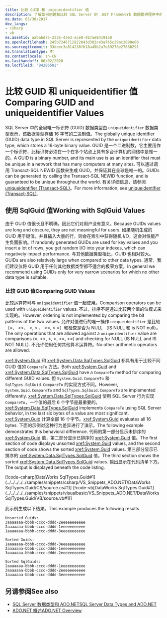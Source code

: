 ```yaml
---
title: 比较 GUID 和 uniqueidentifier 值
description: 了解如何创建和比较 SQL Server 的 .NET Framework 数据提供程序中的 GUID 值，这些值由 uniqueidentifier 数据类型表示。
ms.date: 03/30/2017
dev_langs:
- csharp
- vb
ms.assetid: aababd75-2335-43e3-ace8-4b7ae84191a8
ms.openlocfilehash: 245b7246712822043d302c43a765c29ac2090e00
ms.sourcegitcommit: 33deec3e814238fb18a49b2a7e89278e27888291
ms.translationtype: MT
ms.contentlocale: zh-CN
ms.lasthandoff: 06/02/2020
ms.locfileid: "84286502"
---
```

# <a name="comparing-guid-and-uniqueidentifier-values"></a><span data-ttu-id="8aeda-103">比较 GUID 和 uniqueidentifier 值</span><span class="sxs-lookup"><span data-stu-id="8aeda-103">Comparing GUID and uniqueidentifier Values</span></span>
<span data-ttu-id="8aeda-104">SQL Server 中的全局唯一标识符 (GUID) 数据类型由 `uniqueidentifier` 数据类型表示，该数据类型存储 16 字节的二进制值。</span><span class="sxs-lookup"><span data-stu-id="8aeda-104">The globally unique identifier (GUID) data type in SQL Server is represented by the `uniqueidentifier` data type, which stores a 16-byte binary value.</span></span> <span data-ttu-id="8aeda-105">GUID 是一个二进制数，它主要用作一个标识符，此标识符必须在一个在多个站点上具有多台计算机的网络中是惟一的。</span><span class="sxs-lookup"><span data-stu-id="8aeda-105">A GUID is a binary number, and its main use is as an identifier that must be unique in a network that has many computers at many sites.</span></span> <span data-ttu-id="8aeda-106">可以通过调用 Transact-SQL NEWID 函数来生成 GUID，并保证其在全球是唯一的。</span><span class="sxs-lookup"><span data-stu-id="8aeda-106">GUIDs can be generated by calling the Transact-SQL NEWID function, and is guaranteed to be unique throughout the world.</span></span> <span data-ttu-id="8aeda-107">有关详细信息，请参阅 [uniqueidentifier (Transact-SQL)](/sql/t-sql/data-types/uniqueidentifier-transact-sql)。</span><span class="sxs-lookup"><span data-stu-id="8aeda-107">For more information, see [uniqueidentifier (Transact-SQL)](/sql/t-sql/data-types/uniqueidentifier-transact-sql).</span></span>  
  
## <a name="working-with-sqlguid-values"></a><span data-ttu-id="8aeda-108">使用 SqlGuid 值</span><span class="sxs-lookup"><span data-stu-id="8aeda-108">Working with SqlGuid Values</span></span>  
 <span data-ttu-id="8aeda-109">由于 GUID 值很长且不明确，因此它们对用户没有意义。</span><span class="sxs-lookup"><span data-stu-id="8aeda-109">Because GUIDs values are long and obscure, they are not meaningful for users.</span></span> <span data-ttu-id="8aeda-110">如果随机生成的 GUID 用于键值，并且插入大量的行，则会在索引中获得随机 I/O，这会对性能产生负面影响。</span><span class="sxs-lookup"><span data-stu-id="8aeda-110">If randomly generated GUIDs are used for key values and you insert a lot of rows, you get random I/O into your indexes, which can negatively impact performance.</span></span> <span data-ttu-id="8aeda-111">与其他数据类型相比，GUID 也相对较大。</span><span class="sxs-lookup"><span data-stu-id="8aeda-111">GUIDs are also relatively large when compared to other data types.</span></span> <span data-ttu-id="8aeda-112">通常，我们建议仅将 GUID 用于任何其他数据类型都不适合的极窄方案。</span><span class="sxs-lookup"><span data-stu-id="8aeda-112">In general we recommend using GUIDs only for very narrow scenarios for which no other data type is suitable.</span></span>  
  
### <a name="comparing-guid-values"></a><span data-ttu-id="8aeda-113">比较 GUID 值</span><span class="sxs-lookup"><span data-stu-id="8aeda-113">Comparing GUID Values</span></span>  
 <span data-ttu-id="8aeda-114">比较运算符可与 `uniqueidentifier` 值一起使用。</span><span class="sxs-lookup"><span data-stu-id="8aeda-114">Comparison operators can be used with `uniqueidentifier` values.</span></span> <span data-ttu-id="8aeda-115">不过，排序不是通过比较两个值的位模式来实现的。</span><span class="sxs-lookup"><span data-stu-id="8aeda-115">However, ordering is not implemented by comparing the bit patterns of the two values.</span></span> <span data-ttu-id="8aeda-116">允许对值进行的唯一操作 `uniqueidentifier` 是比较（=、 <>、 \<, > ， \<=, > =）和检查是否为 NULL （IS NULL 和 is NOT null）。</span><span class="sxs-lookup"><span data-stu-id="8aeda-116">The only operations that are allowed against a `uniqueidentifier` value are comparisons (=, <>, \<, >, \<=, >=) and checking for NULL (IS NULL and IS NOT NULL).</span></span> <span data-ttu-id="8aeda-117">不允许使用任何其他算术运算符。</span><span class="sxs-lookup"><span data-stu-id="8aeda-117">No other arithmetic operators are allowed.</span></span>  
  
 <span data-ttu-id="8aeda-118"><xref:System.Guid> 和 <xref:System.Data.SqlTypes.SqlGuid> 都具有用于比较不同 GUID 值的 `CompareTo` 方法。</span><span class="sxs-lookup"><span data-stu-id="8aeda-118">Both <xref:System.Guid> and <xref:System.Data.SqlTypes.SqlGuid> have a `CompareTo` method for comparing different GUID values.</span></span> <span data-ttu-id="8aeda-119">但 `System.Guid.CompareTo` 和 `SqlTypes.SqlGuid.CompareTo` 的实现方式不同。</span><span class="sxs-lookup"><span data-stu-id="8aeda-119">However, `System.Guid.CompareTo` and `SqlTypes.SqlGuid.CompareTo` are implemented differently.</span></span> <span data-ttu-id="8aeda-120"><xref:System.Data.SqlTypes.SqlGuid> 使用 SQL Server 行为实现 `CompareTo`，一个值的最后 6 个字节是最重要的。</span><span class="sxs-lookup"><span data-stu-id="8aeda-120"><xref:System.Data.SqlTypes.SqlGuid> implements `CompareTo` using SQL Server behavior, in the last six bytes of a value are most significant.</span></span> <span data-ttu-id="8aeda-121"><xref:System.Guid> 计算全部 16 个字节。</span><span class="sxs-lookup"><span data-stu-id="8aeda-121"><xref:System.Guid> evaluates all 16 bytes.</span></span> <span data-ttu-id="8aeda-122">下面的示例对这种行为差异进行了演示。</span><span class="sxs-lookup"><span data-stu-id="8aeda-122">The following example demonstrates this behavioral difference.</span></span> <span data-ttu-id="8aeda-123">代码的第一部分显示未排序的 <xref:System.Guid> 值，第二部分显示已排序的 <xref:System.Guid> 值。</span><span class="sxs-lookup"><span data-stu-id="8aeda-123">The first section of code displays unsorted <xref:System.Guid> values, and the second section of code shows the sorted <xref:System.Guid> values.</span></span> <span data-ttu-id="8aeda-124">第三部分显示已排序的 <xref:System.Data.SqlTypes.SqlGuid> 值。</span><span class="sxs-lookup"><span data-stu-id="8aeda-124">The third section shows the sorted <xref:System.Data.SqlTypes.SqlGuid> values.</span></span> <span data-ttu-id="8aeda-125">输出显示在代码清单下方。</span><span class="sxs-lookup"><span data-stu-id="8aeda-125">The output is displayed beneath the code listing.</span></span>  
  
 [!code-csharp[DataWorks SqlTypes.Guid#1](../../../../../samples/snippets/csharp/VS_Snippets_ADO.NET/DataWorks SqlTypes.Guid/CS/source.cs#1)]
 [!code-vb[DataWorks SqlTypes.Guid#1](../../../../../samples/snippets/visualbasic/VS_Snippets_ADO.NET/DataWorks SqlTypes.Guid/VB/source.vb#1)]  
  
 <span data-ttu-id="8aeda-126">此示例生成以下结果。</span><span class="sxs-lookup"><span data-stu-id="8aeda-126">This example produces the following results.</span></span>  
  
```output  
Unsorted Guids:  
3aaaaaaa-bbbb-cccc-dddd-2eeeeeeeeeee  
2aaaaaaa-bbbb-cccc-dddd-1eeeeeeeeeee  
1aaaaaaa-bbbb-cccc-dddd-3eeeeeeeeeee  
  
Sorted Guids:  
1aaaaaaa-bbbb-cccc-dddd-3eeeeeeeeeee  
2aaaaaaa-bbbb-cccc-dddd-1eeeeeeeeeee  
3aaaaaaa-bbbb-cccc-dddd-2eeeeeeeeeee  
  
Sorted SqlGuids:  
2aaaaaaa-bbbb-cccc-dddd-1eeeeeeeeeee  
3aaaaaaa-bbbb-cccc-dddd-2eeeeeeeeeee  
1aaaaaaa-bbbb-cccc-dddd-3eeeeeeeeeee  
```  
  
## <a name="see-also"></a><span data-ttu-id="8aeda-127">另请参阅</span><span class="sxs-lookup"><span data-stu-id="8aeda-127">See also</span></span>

- [<span data-ttu-id="8aeda-128">SQL Server 数据类型和 ADO.NET</span><span class="sxs-lookup"><span data-stu-id="8aeda-128">SQL Server Data Types and ADO.NET</span></span>](sql-server-data-types.md)
- [<span data-ttu-id="8aeda-129">ADO.NET 概述</span><span class="sxs-lookup"><span data-stu-id="8aeda-129">ADO.NET Overview</span></span>](../ado-net-overview.md)
